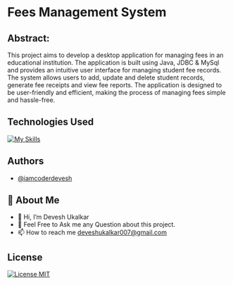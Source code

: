 # Fees Management System
## Abstract:

This project aims to develop a desktop application for managing fees in an educational institution. The application is built using Java, JDBC & MySql and provides an intuitive user interface for managing student fee records. The system allows users to add, update and delete student records, generate fee receipts and view fee reports. The application is designed to be user-friendly and efficient, making the process of managing fees simple and hassle-free.


## Technologies Used

[![My Skills](https://skillicons.dev/icons?i=java,mysql&theme=dark)](https://github.com/iamcoderdevesh)



## Authors

- [@iamcoderdevesh](https://www.github.com/iamcoderdevesh)

## 🚀 About Me
- 👋 Hi, I’m Devesh Ukalkar
- 💬 Feel Free to Ask me any Question about this project.
- 📫 How to reach me deveshukalkar007@gmail.com

## License

[![License MIT](https://img.shields.io/badge/license-MIT-blue.svg)](LICENSE)
